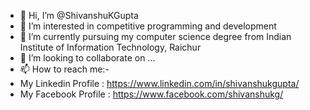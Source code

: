 - 👋 Hi, I’m @ShivanshuKGupta
- 👀 I’m interested in competitive programming and development
- 🌱 I’m currently pursuing my computer science degree from Indian Institute of Information Technology, Raichur
- 💞️ I’m looking to collaborate on ...
- 📫 How to reach me:-
- My Linkedin Profile : https://www.linkedin.com/in/shivanshukgupta/
- My Facebook Profile : https://www.facebook.com/shivanshukg/

<!---
ShivanshuKGupta/ShivanshuKGupta is a ✨ special ✨ repository because its `README.md` (this file) appears on your GitHub profile.
You can click the Preview link to take a look at your changes.
--->
